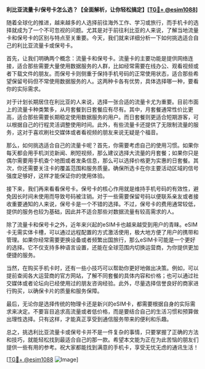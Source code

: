 **利比亚流量卡/保号卡怎么选？【全面解析，让你轻松搞定】[[TG💪+ @esim1088](https://t.me/s/esim1088)]**

随着全球化的推进，越来越多的人选择前往海外工作、学习或旅行，而手机卡的选择就成为了一个不可忽视的问题。尤其是对于前往利比亚的人来说，了解当地流量卡和保号卡的区别与特点至关重要。今天，我们就来详细分析一下如何挑选适合自己的利比亚流量卡或保号卡。

首先，让我们明确两个概念：流量卡和保号卡。流量卡的主要功能是提供网络连接，适合那些需要大量使用数据服务的人群，比如经常需要在线办公、观看视频或者下载文件的朋友。而保号卡则侧重于保持手机号码的正常使用状态，适合那些希望保留号码但不常使用数据服务的人。这两种卡各有优势，具体选择哪一种，要看你的实际需求。

对于计划长期居住在利比亚的人来说，选择一张合适的流量卡尤为重要。目前市面上的流量卡种类繁多，从月套餐到日套餐应有尽有。其中，月套餐通常性价比更高，适合那些需要长期稳定使用数据服务的用户。而日套餐则更适合短期游客，可以根据自己的行程灵活调整使用时间。此外，有些流量卡还提供了无限制流量的服务，这对于喜欢刷社交媒体或者看视频的朋友来说无疑是个福音。

那么，如何挑选适合自己的流量卡呢？首先，你需要考虑自己的使用习惯。如果你每天都会用手机浏览新闻、刷短视频，那么建议选择大流量的月套餐；如果你只是偶尔需要用手机查个地图或者发条信息，那么可以选择价格更为实惠的日套餐。其次，你还需要关注卡的覆盖范围和服务质量。确保所选卡在你主要活动区域的信号强度足够好，这样才能保证你的使用体验。

接下来，我们再来看看保号卡。保号卡的核心作用就是维持手机号码的有效性，避免因长时间未使用而导致号码被注销。对于一些需要保留号码以便联系亲友或者接收重要通知的人来说，保号卡是一个不错的选择。不过，保号卡的费用通常较低，提供的服务也较为基础，因此并不适合那些对数据流量有较高需求的人。

除了流量卡和保号卡之外，近年来兴起的eSIM卡也越来越受到用户的青睐。eSIM卡无需实体卡槽，可以通过远程配置的方式激活使用，极大地方便了用户的携带和管理。如果你经常需要更换设备或者频繁出国旅行，那么eSIM卡可能是一个更好的选择。它不仅支持多种语言设置，还能在全球范围内切换运营商，为你提供更加便捷的服务。

当然，在购买手机卡时，还有一些小技巧可以帮助你更好地做出决策。例如，可以提前查阅各大运营商的官方网站，了解不同套餐的具体内容和价格；也可以通过社交媒体或者论坛向已经使用过的朋友咨询经验。此外，尽量选择信誉良好的商家进行购买，以确保卡片的质量和服务保障。

最后，无论你是选择传统的物理卡还是新兴的eSIM卡，都需要根据自身的实际需求来决定。不要盲目追求高流量或者低价格，而是要结合自己的生活习惯和预算做出理性选择。只有这样，才能真正享受到通信服务带来的便利和乐趣。

总之，挑选利比亚流量卡或保号卡并不是一件复杂的事情，只要掌握了正确的方法和技巧，就能轻松找到最适合自己的那一款。希望本文能为正在为此苦恼的朋友们提供一些有用的参考。祝大家都能找到满意的手机卡，享受无忧无虑的通讯生活！

[[TG💪+ @esim1088](https://t.me/s/esim1088) ![Image](https://i.postimg.cc/4NQfJmqS/Snipaste-2025-05-13-00-14-12.png)]
